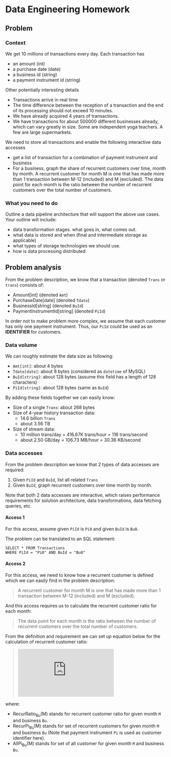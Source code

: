# Data Engineering Homework

## Problem

### Context

We get 10 millions of transactions every day. Each transaction has
- an amount (int)
- a purchase date (date)
- a business id (string)
- a payment instrument id (string)

Other potentially interesting details
- Transactions arrive in real time
- The time difference between the reception of a transaction and the end of its
  processing should not exceed 10 minutes.
- We have already acquired 4 years of transactions.
- We have transactions for about 500000 different businesses already, which can vary
  greatly in size. Some are independent yoga teachers. A few are large supermarkets.

We need to store all transactions and enable the following interactive data accesses
- get a list of transaction for a combination of payment instrument and business
- For a business, graph the share of recurrent customers over time, month by month. A
  recurrent customer for month M is one that has made more than 1 transaction
  between M-12 (included) and M (excluded). The data point for each month is the
  ratio between the number of recurrent customers over the total number of customers.

### What you need to do

Outline a data pipeline architecture that will support the above use cases. Your outline will
include:
- data transformation stages. what goes in, what comes out.
- what data is stored and when (final and intermediate storage as applicable)
- what types of storage technologies we should use.
- how is data processing distributed

## Problem analysis

From the problem description, we know that a transaction (denoted `Trans` or `trans`) consists of:
- Amount[int] (denoted `Amt`)
- PurchaseDate[date] (denoted `Tdate`)
- BusinessId[string] (denoted `BuId`)
- PaymentInstrumentId[string] (denoted `PiId`)

In order not to make problem more complex, we assume that each customer has only one payment instrument. Thus, our `PiId`
could be used as an **IDENTIFIER** for customers.

### Data volume

We can roughly estimate the data size as following: 
- `Amt[int]`: about 4 bytes
- `Tdate[date]`: about 8 bytes (considered as `datetime` of MySQL)
- `BuId[string]`: about 128 bytes (assume this field has a length of 128 characters)
- `PiId[string]`: about 128 bytes (same as `BuId`)

By adding these fields together we can easily know:
- Size of a single `Trans`: about 268 bytes
- Size of 4-year history transaction data: 
  - 14.6 billion `Trans`
  - about 3.56 TB
- Size of stream data:
  - 10 million trans/day = 416.67K trans/hour = 116 trans/second
  - about 2.50 GB/day = 106.73 MB/hour = 30.36 KB/second

### Data accesses

From the problem description we know that 2 types of data accesses are required:
1. Given `PiId` and `BuId`, list all related `Trans`
2. Given `BuId`, graph recurrent customers over time month by month.

Note that both 2 data accesses are interactive, which raises performance requirements for solution architecture, data 
transformations, data fetching queries, etc. 

#### Access 1

For this access, assume given `PiId` is `Pi0` and given `BuId` is `Bu0`. 

The problem can be translated to an SQL 
statement:
```roomsql
SELECT * FROM Transactions
WHERE PiId = "Pi0" AND BuId = "Bu0"
```

#### Access 2

For this access, we need to know how a recurrent customer is defined which we can easily find in the problem description:
>A recurrent customer for month M is one that has made more than 1 transaction between M-12 (included) and M (excluded).

And this access requires us to calculate the recurrent customer ratio for each month:
>The data point for each month is the ratio between the number of recurrent customers over the total number of customers.

From the definition and requirement we can set up equation below for the calculation of recurrent customer ratio:
>![RecurRatio](https://latex.codecogs.com/svg.latex?RecurRatio_%7BBu%7D%28M%29%3D%5Cfrac%7BRecurPi_%7BBu%7D%28M%29%7D%7BAllPi_%7BBu%7D%28M%29%7D)

where:
- RecurRatio<sub>Bu</sub>(M) stands for recurrent customer ratio for given month `M` and business `Bu`.
- RecurPi<sub>Bu</sub>(M) stands for set of recurrent customers for given month `M` and business `Bu` (Note that payment 
  instrument `Pi` is used as customer identifier here).
- AllPi<sub>Bu</sub>(M) stands for set of all customer for given month `M` and business `Bu`. 
